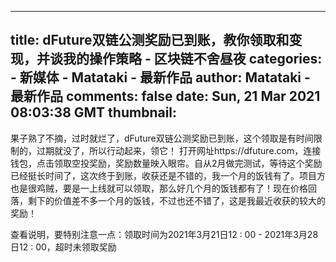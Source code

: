 
---
title: dFuture双链公测奖励已到账，教你领取和变现，并谈我的操作策略 - 区块链不舍昼夜
categories: 
    - 新媒体
    - Matataki - 最新作品
author: Matataki - 最新作品
comments: false
date: Sun, 21 Mar 2021 08:03:38 GMT
thumbnail: 
---

<div>   
果子熟了不摘，过时就烂了，dFuture双链公测奖励已到账，这个领取是有时间限制的，过期就没了，所以行动起来，领它！ 
打开网址https://dfuture.com，连接钱包，点击领取空投奖励，奖励数量映入眼帘。自从2月做完测试，等待这个奖励已经挺长时间了，这次终于到账，收获还是不错的，我一个月的饭钱有了。项目方也是很鸡贼，要是一上线就可以领取，那么好几个月的饭钱都有了！现在价格回落，剩下的价值差不多一个月的饭钱，不过也还不错了，这是我最近收获的较大的奖励！  
 
查看说明，要特别注意一点：领取时间为2021年3月21日12 : 00 - 2021年3月28日12 : 00，超时未领取奖励  
</div>
            